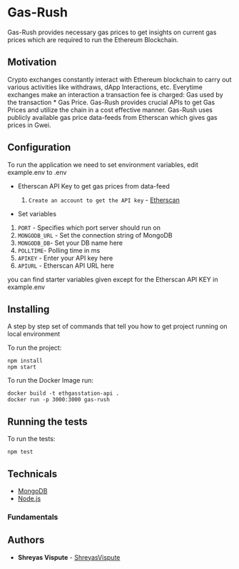 # Gas-Rush

Gas-Rush provides necessary gas prices to get insights on current gas prices which are required to run the Ethereum Blockchain.

## Motivation

Crypto exchanges constantly interact with Ethereum blockchain to carry out various activities like withdraws, dApp Interactions, etc. Everytime exchanges make an interaction a transaction fee is charged: Gas used by the transaction \* Gas Price. Gas-Rush provides crucial APIs to get Gas Prices and utilize the chain in a cost effective manner. Gas-Rush uses publicly available gas price data-feeds from Etherscan which gives gas prices in Gwei.

## Configuration

To run the application we need to set environment variables, edit example.env to .env

- Etherscan API Key to get gas prices from data-feed

  1. `Create an account to get the API key` - [Etherscan](https://docs.etherscan.io/getting-started/creating-an-account)

- Set variables

1. `PORT` - Specifies which port server should run on
2. `MONGODB_URL` - Set the connection string of MongoDB
3. `MONGODB_DB`- Set your DB name here
4. `POLLTIME`- Polling time in ms
5. `APIKEY` - Enter your API key here
6. `APIURL` - Etherscan API URL here

you can find starter variables given except for the Etherscan API KEY in example.env

## Installing

A step by step set of commands that tell you how to get project running on local environment

To run the project:

```
npm install
npm start
```

To run the Docker Image run:

```
docker build -t ethgasstation-api .
docker run -p 3000:3000 gas-rush
```

## Running the tests

To run the tests:

```
npm test
```

## Technicals

- [MongoDB](https://www.mongodb.com/)
- [Node.js](https://nodejs.org/en/)

### Fundamentals

## Authors

- **Shreyas Vispute** - [ShreyasVispute](https://github.com/shreyasvispute/)
